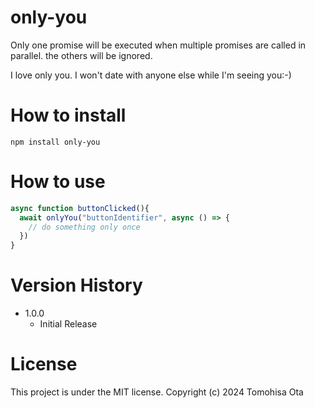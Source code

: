 # only-you
Only one promise will be executed when multiple promises are called in parallel. the others will be ignored.

I love only you. I won't date with anyone else while I'm seeing you:-)

# How to install

```shell
npm install only-you
```

# How to use

```typescript
async function buttonClicked(){
  await onlyYou("buttonIdentifier", async () => {
    // do something only once
  })   
}
```

# Version History

- 1.0.0
    - Initial Release

# License

This project is under the MIT license.
Copyright (c) 2024 Tomohisa Ota